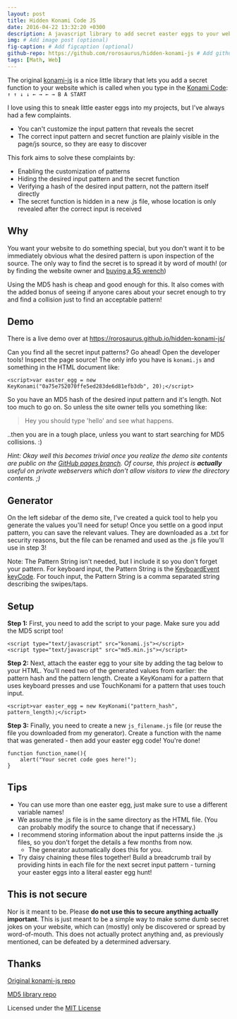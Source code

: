 ```yaml
---
layout: post
title: Hidden Konami Code JS
date: 2016-04-22 13:32:20 +0300
description: A javascript library to add secret easter eggs to your website! # Add post description (optional)
img: # Add image post (optional)
fig-caption: # Add figcaption (optional)
github-repo: https://github.com/rorosaurus/hidden-konami-js # Add github repo (optional)
tags: [Math, Web]
---
```


The original [konami-js](https://github.com/snaptortoise/konami-js) is a nice little library that lets you add a secret function to your website which is called when you type in the [Konami Code](https://en.wikipedia.org/wiki/Konami_Code): `↑ ↑ ↓ ↓ ← → ← → B A START`

I love using this to sneak little easter eggs into my projects, but I've always had a few complaints.
* You can't customize the input pattern that reveals the secret
* The correct input pattern and secret function are plainly visible in the page/js source, so they are easy to discover

This fork aims to solve these complaints by:
* Enabling the customization of patterns
* Hiding the desired input pattern and the secret function
 * Verifying a hash of the desired input pattern, not the pattern itself directly
 * The secret function is hidden in a new .js file, whose location is only revealed after the correct input is received

## Why

You want your website to do something special, but you don't want it to be immediately obvious what the desired pattern is upon inspection of the source.  The only way to find the secret is to spread it by word of mouth! (or by finding the website owner and [buying a $5 wrench](https://xkcd.com/538/))

Using the MD5 hash is cheap and good enough for this.  It also comes with the added bonus of seeing if anyone cares about your secret enough to try and find a collision just to find an acceptable pattern!

## Demo

There is a live demo over at https://rorosaurus.github.io/hidden-konami-js/

Can you find all the secret input patterns?  Go ahead!  Open the developer tools!  Inspect the page source!  The only info you have is ````konami.js```` and something in the HTML document like:

```
<script>var easter_egg = new KeyKonami("0a75e752070ffe5ed283de6d81efb3db", 20);</script>
```

So you have an MD5 hash of the desired input pattern and it's length.  Not too much to go on.  So unless the site owner tells you something like:

> Hey you should type 'hello' and see what happens.

..then you are in a tough place, unless you want to start searching for MD5 collisions. :)

*Hint: Okay well this becomes trivial once you realize the demo site contents are public on the [GitHub pages branch](https://github.com/rorosaurus/hidden-konami-js/tree/gh-pages).  Of course, this project is **actually** useful on private webservers which don't allow visitors to view the directory contents. ;)*

## Generator

On the left sidebar of the demo site, I've created a quick tool to help you generate the values you'll need for setup!  Once you settle on a good input pattern, you can save the relevant values.  They are downloaded as a .txt for security reasons, but the file can be renamed and used as the .js file you'll use in step 3!

Note: The Pattern String isn't needed, but I include it so you don't forget your pattern.  For keyboard input, the Pattern String is the [KeyboardEvent keyCode](http://www.w3schools.com/jsref/event_key_keycode.asp).  For touch input, the Pattern String is a comma separated string describing the swipes/taps.

## Setup

**Step 1:** First, you need to add the script to your page.  Make sure you add the MD5 script too!
```
<script type="text/javascript" src="konami.js"></script>
<script type="text/javascript" src="md5.min.js"></script>
```

**Step 2:** Next, attach the easter egg to your site by adding the tag below to your HTML.  You'll need two of the generated values from earlier: the pattern hash and the pattern length.  Create a KeyKonami for a pattern that uses keyboard presses and use TouchKonami for a pattern that uses touch input.
```
<script>var easter_egg = new KeyKonami("pattern_hash", pattern_length);</script>
```

**Step 3:** Finally, you need to create a new  ````js_filename.js```` file (or reuse the file you downloaded from my generator).  Create a function with the name that was generated - then add your easter egg code!  You're done!
```
function function_name(){
    alert("Your secret code goes here!");
}
```

## Tips

* You can use more than one easter egg, just make sure to use a different variable names!
* We assume the .js file is in the same directory as the HTML file.  (You can probably modify the source to change that if necessary.)
* I recommend storing information about the input patterns inside the .js files, so you don't forget the details a few months from now.
    * The generator automatically does  this for you.
* Try daisy chaining these files together!  Build a breadcrumb trail by providing hints in each file for the next secret input pattern - turning your easter eggs into a literal easter egg hunt!

## This is not secure
Nor is it meant to be.  Please **do not use this to secure anything actually important**.  This is just meant to be a simple way to make some dumb secret jokes on your website, which can (mostly) only be discovered or spread by word-of-mouth.  This does not actually protect anything and, as previously mentioned, can be defeated by a determined adversary.

## Thanks

[Original konami-js repo](https://github.com/snaptortoise/konami-js)

[MD5 library repo](https://github.com/blueimp/JavaScript-MD5)

Licensed under the [MIT License](http://opensource.org/licenses/MIT)